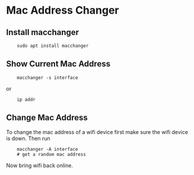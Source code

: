 Mac Address Changer
===================

## Install macchanger

```
	sudo apt install macchanger
```

## Show Current Mac Address

```
	macchanger -s interface
```
or 
```
	ip addr
```

## Change Mac Address

To change the mac address of a wifi device first make sure the wifi device is
down. Then run

```
	macchanger -A interface
	# get a random mac address
```

Now bring wifi back online.
	
